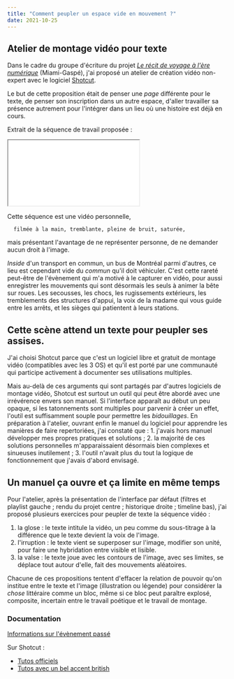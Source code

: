 ```yaml
---
title: "Comment peupler un espace vide en mouvement ?"
date: 2021-10-25
---
```


## Atelier de montage vidéo pour texte

Dans le cadre du groupe d'écriture du projet [*Le récit de voyage à l'ère numérique*](https://ecrituresnumeriques.ca/fr/Activites/Projets/2019/6/8/Le-recit-de-voyage-a-lere-numerique) (Miami-Gaspé), j'ai proposé un atelier de création vidéo non-expert avec le logiciel [Shotcut](https://shotcut.org/).

Le but de cette proposition était de penser une *page* différente pour le texte, de penser son inscription dans un autre espace, d'aller travailler sa présence autrement pour l'intégrer dans un lieu où une histoire est déjà en cours.

Extrait de la séquence de travail proposée : 

<iframe src="/video/ExtraitAtelierSmall.mp4" title="description"></iframe> 

Cette séquence est une vidéo personnelle, 

      filmée à la main, tremblante, pleine de bruit, saturée, 

mais présentant l'avantage de ne représenter personne, de ne demander aucun droit à l'image. 

*Inside* d'un transport en commun, un bus de Montréal parmi d'autres, ce lieu est cependant vide du *commun* qu'il doit véhiculer. C'est cette rareté peut-être de l'évènement qui m'a motivé à le capturer en vidéo, pour aussi enregistrer les mouvements qui sont désormais les seuls à animer la bête sur roues. Les secousses, les chocs, les rugissements extérieurs, les tremblements des structures d'appui, la voix de la madame qui vous guide entre les arrêts, et les sièges qui patientent à leurs stations. 

## Cette scène attend un texte pour peupler ses assises. 

J'ai choisi Shotcut parce que c'est un logiciel libre et gratuit de montage vidéo (compatibles avec les 3 OS) et qu'il est porté par une communauté qui participe activement à documenter ses utilisations multiples. 

Mais au-delà de ces arguments qui sont partagés par d'autres logiciels de montage vidéo, Shotcut est surtout un outil qui peut être abordé avec une irrévérence envers son manuel. Si l'interface apparaît au début un peu opaque, si les tatonnements sont multiples pour parvenir à créer un effet, l'outil est suffisamment souple pour permettre les *bidouillages*. En préparation à l'atelier, ouvrant enfin le manuel du logiciel pour apprendre les manières de faire repertoriées, j'ai constaté que : 1. j'avais hors manuel développer mes propres pratiques et solutions ; 2. la majorité de ces solutions personnelles m'apparaissaient désormais bien complexes et sinueuses inutilement ; 3. l'outil n'avait plus du tout la logique de fonctionnement que j'avais d'abord envisagé.

## Un manuel ça ouvre et ça limite en même temps

Pour l'atelier, après la présentation de l'interface par défaut (filtres et playlist gauche ; rendu du projet centre ; historique droite ; timeline bas), j'ai proposé plusieurs exercices pour peupler de texte la séquence vidéo : 

1. la glose : le texte intitule la vidéo, un peu comme du sous-titrage à la différence que le texte devient la voix de l'image.
2. l'irruption : le texte vient se superposer sur l'image, modifier son unité, pour faire une hybridation entre visible et lisible. 
3. la valse : le texte joue avec les contours de l'image, avec ses limites, se déplace tout autour d'elle, fait des mouvements aléatoires.

Chacune de ces propositions tentent d'effacer la relation de pouvoir qu'on institue entre le texte et l'image (illustration ou légende) pour considérer la *chose* littéraire comme un bloc, même si ce bloc peut paraître explosé, composite, incertain entre le travail poétique et le travail de montage. 


### Documentation

 [Informations sur l'évènement passé](https://ecrituresnumeriques.ca/fr/Activites/Evenements/2021/10/27/Comment-peupler-un-espace-vide-en-mouvement--Atelier-de-montage-video-pour-texte)

Sur Shotcut : 

- [Tutos officiels](https://shotcut.org/tutorials/)
- [Tutos avec un bel accent british](https://www.youtube.com/channel/UCypMjN5Jms6mUN1OjsygVjw/videos)
